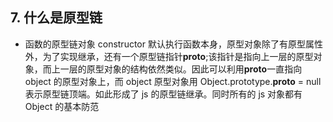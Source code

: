 ## 7. 什么是原型链

* 函数的原型链对象 constructor 默认执行函数本身，原型对象除了有原型属性外，为了实现继承，还有一个原型链指针**proto**;该指针是指向上一层的原型对象，而上一层的原型对象的结构依然类似。因此可以利用**proto**一直指向 object 的原型对象上，而 object 原型对象用 Object.prototype.**proto** = null 表示原型链顶端。如此形成了 js 的原型链继承。同时所有的 js 对象都有 Object 的基本防范
